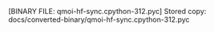 [BINARY FILE: qmoi-hf-sync.cpython-312.pyc]
Stored copy: docs/converted-binary/qmoi-hf-sync.cpython-312.pyc
